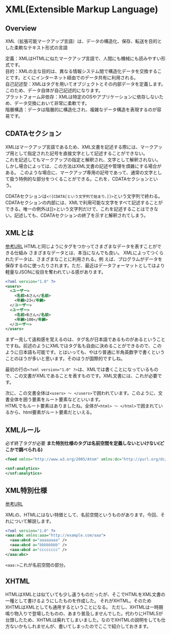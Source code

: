 # XML(Extensible Markup Language)

## Overview

XML（拡張可能マークアップ言語）は、データの構造化、保存、転送を目的とした柔軟なテキスト形式の言語

定義：XMLはHTMLに似たマークアップ言語で、人間にも機械にも読みやすい形式です。  
目的：XMLの主な目的は、異なる情報システム間で構造化データを交換することです。とくにインターネット経由でのデータ共有に利用される。  
自己記述型：XMLはタグを用いてオブジェクトとその内部データを定義します。このため、データ自体が自己記述的になります。  
プラットフォーム非依存：XMLは特定のOSやアプリケーションに依存しないため、データ交換において非常に柔軟です。  
階層構造：データは階層的に構造化され、複雑なデータ構造を表現するのが容易です。

## CDATAセクション

XMLはマークアップ言語であるため、XML文書を記述する際には、マークアップ用として指定された記号を直接文字として記述することができない。  
これを記述してもマークアップの指定と解釈され、文字として解釈されない。
しかし場合によっては、この方法はXML文書の記述や管理を煩雑にする場合がある。
このような場合に、マークアップ専用の記号であって、通常の文字として扱う特例的な部分をつくることができる。これを、CDATAセクションという。

CDATAセクションは`<![CDATA[という文字列で始まり、]]>`という文字列で終わる。CDATAセクションの内部には、XMLで利用可能な文字をすべて記述することができる。唯一の例外は]]>という文字列だけで、これを記述することはできない。記述しても、CDATAセクションの終了を示すと解釈されてしまう。

## XMLとは

[参考URL](https://uhyohyo.net/javascript/6_1.html)
HTMLと同じようにタグをつかってさまざまなデータを表すことができる仕組み
さまざまなデータとは、本当になんでも良い。
XMLによってつくられたデータは、さまざまなことに利用される。例
えば、プログラムがデータを保存するのに使ったりされます。ただ、最近はデータフォーマットとしてはより軽量なJSONに役目を奪われている感があります。

```xml
<?xml version="1.0" ?>
<users>
  <ユーザー>
    <名前>Aさん</名前>
    <年齢>23</年齢>
  </ユーザー>
  <ユーザー>
    <名前>Bさん</名前>
    <年齢>100</年齢>
  </ユーザー>
</users>
```

まず一見して違和感を覚えるのは、タグ名が日本語であるものがあるということですね。前述のようにXMLではタグ名も自由に決めることができるので、このように日本語も可能です。とはいっても、やはり普通に半角英数字で書くということのほうが多いと思います。そのほうが国際的ですしね。

最初の行の`<?xml version="1.0" ?>`は、XMLでは書くことになっているもので、この文書がXMLであることを表すものです。XML文書には、これが必要です。

次に、この文書全体は`<users> 〜 </users>`で囲われています。このように、文書全体を囲う要素をルート要素などといいます。  
HTMLでもルート要素はありましたね。全体が`<html> 〜 </html>`で囲まれているから、html要素がルート要素だといえる。

## XMLルール

必ず終了タグが必要
**また特別仕様のタグは名前空間を定義しないといけない(どこかで調べられる)**

```xml
<feed xmlns="http://www.w3.org/2005/Atom" xmlns:dc="http://purl.org/dc/elements/1.1/" xmlns:media="http://search.yahoo.com/mrss/" xmlns:snf="http://www.smartnews.be/snf">

<snf:analytics>
</snf:analytics>
```

## XML特別仕様

[参考URL](https://uhyohyo.net/javascript/6_2.html)

XMLの、HTMLにはない特徴として、名前空間というものがあります。今回、それについて解説します。

```xml
<?xml version="1.0" ?>
<aaa:abc xmlns:aaa="http://example.com/aaa">
  <aaa:abcd a="aaaaaaaa" />
  <aaa:abcd a="bbbbbbbb" />
  <aaa:abcd a="cccccccc" />
</aaa:abc>
```

`<aaa:>`これが名前空間の部分。

## XHTML

 HTMLはXMLとは似ていても少し違うものだったが、そこでHTMLをXML文書の一種として書けるようにしたものを作成した。
 それがXHTML。そのためXHTMLはXMLとしても通用するということになる。
 ただし、XHTMLは一時期鳴り物入りで登場したものの、あまり普及しませんでした。代わりにHTML5が台頭したため、XHTMLは廃れてしまいました。なのでXHTMLの説明をしても仕方ないかもしれませんが、書いてしまったのでここで紹介しておきます。
